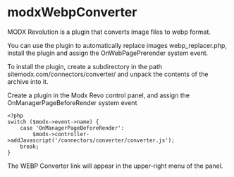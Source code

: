 # modxWebpConverter

MODX Revolution is a plugin that converts image files to webp format.

You can use the plugin to automatically replace images webp_replacer.php, install the plugin and assign the OnWebPagePrerender system event.

To install the plugin, create a subdirectory in the path sitemodx.com/connectors/converter/ and unpack the contents of the archive into it.

Create a plugin in the Modx Revo control panel, and assign the OnManagerPageBeforeRender system event

```
<?php
switch ($modx->event->name) {
    case 'OnManagerPageBeforeRender':
        $modx->controller->addJavascript('/connectors/converter/converter.js');
    break;
}
```

The WEBP Converter link will appear in the upper-right menu of the panel.
